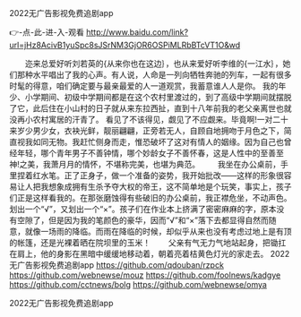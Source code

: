 
2022无广告影视免费追剧app




👉-点-此-进-入-观看  http://www.baidu.com/link?url=jHz8AcivB1yuSpc8sJSrNM3GjOR6OSPiMLRbBTcVT1O&wd




　　迩来总爱好听刘若英的{从来你也在这边｝，也从来爱好听李维的{一江水｝，她们那种水平唱出了我的心声。有人说，人命是一列向牺牲奔驰的列车，一起有很多时髦的得意，咱们确定要与最亲最爱的人一道观赏，我蓄意谁人人是你。
我的年少、小学期间、初级中学期间都是在这个农村里渡过的，到了高级中学期间就摆脱了它，此后住在小山村的日子就从来东拉西扯，直到十八年前我的老父亲离世也就没再小农村寓居的汗青了。
看见了不该得见，觑见了不应觑来。毕竟啊!一对二十来岁少男少女，衣袂光鲜，靓丽翩翩，正旁若无人，自顾自地拥吻于月色之下，简直视我如同无物。我赶忙侧身而走，惟恐破坏了这对有情人的姻缘。因为自己也曾经年轻，哪个青年男子不善钟情，哪个妙龄女子不善怀春，这是人性中的至善至神!之美，我萧月月的情怀，不堪称完美，也堪为典范。
　　我坐在办公桌前，手里捏着红水笔。正了正身子，做一个准备的姿势，我开始批改——这样的形象很容易让人把我想象成拥有生杀予夺大权的帝王，这不简单地是个玩笑，事实上，孩子们正是这样看我的。在那张磨蚀得有些破旧的办公桌前，我正襟危坐，不动声色。划出一个“√”，又划出一个“×”。孩子们在作业本上挤满了密密麻麻的字，原本没有空隙了，但是因为我的笔颜色的豪华，因而“√”和“×”落下去都显得自然而随意，就像一场雨的降临。而雨在降临的时候，却似乎从来也没有考虑过地上是有顶的帐篷，还是光裸着晒在院坝里的玉米！
　　父亲有气无力气地站起身，把锄扛在肩上，他的身影在黑暗中缓缓地移动着，朝着亮着桔黄色灯光的家走去。
2022无广告影视免费追剧app https://github.com/qdouban/rzpck
https://github.com/webnewse/mouz
https://github.com/foolnews/kadgye
https://github.com/cctnews/bolg
https://github.com/webnewse/omya





2022无广告影视免费追剧app

